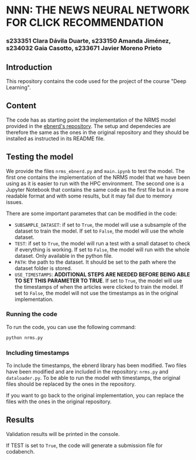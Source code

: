 # NNN: THE NEWS NEURAL NETWORK FOR CLICK RECOMMENDATION

### s233351 Clara Dávila Duarte, s233150 Amanda Jiménez, s234032 Gaia Casotto, s233671 Javier Moreno Prieto

## Introduction

This repository contains the code used for the project of the course "Deep Learning".

## Content

The code has as starting point the implementation of the NRMS model provided in the [ebnerd's repository](https://github.com/ebanalyse/ebnerd-benchmark/tree/main). The setup and dependecies are therefore the same as the ones in the original repository and they should be installed as instructed in its README file.

## Testing the model

We provide the files `nrms_ebnerd.py` and `main.ipynb` to test the model. The first one contains the implementation of the NRMS model that we have been using as it is easier to run with the HPC environment. The second one is a Jupyter Notebook that contains the same code as the first file but in a more readable format and with some results, but it may fail due to memory issues.

There are some important parametes that can be modified in the code:

- `SUBSAMPLE_DATASET`: if set to `True`, the model will use a subsample of the dataset to train the model. If set to `False`, the model will use the whole dataset.
- `TEST`: if set to `True`, the model will run a test with a small dataset to check if everything is working. If set to `False`, the model will run with the whole dataset. Only available in the python file.
- `PATH`: the path to the dataset. It should be set to the path where the dataset folder is stored.
- `USE_TIMESTAMPS`: **ADDITIONAL STEPS ARE NEEDED BEFORE BEING ABLE TO SET THIS PARAMETER TO TRUE**. If set to `True`, the model will use the timestamps of when the articles were clicked to train the model. If set to `False`, the model will not use the timestamps as in the original implementation.

### Running the code

To run the code, you can use the following command:

```bash
python nrms.py
```

### Including timestamps

To include the timestamps, the ebnerd library has been modified. Two files have been modified and are included in the repository: `nrms.py` and `dataloader.py`. To be able to run the model with timestamps, the original files should be replaced by the ones in the repository.

If you want to go back to the original implementation, you can replace the files with the ones in the original repository.

## Results

Validation results will be printed in the console.

If TEST is set to `True`, the code will generate a submission file for codabench.
